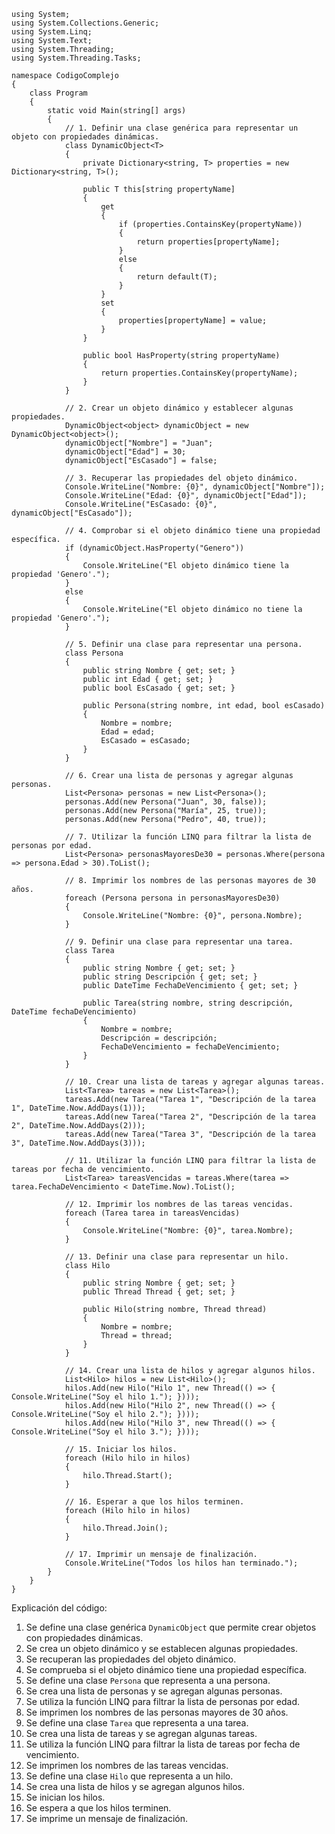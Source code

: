 ```
using System;
using System.Collections.Generic;
using System.Linq;
using System.Text;
using System.Threading;
using System.Threading.Tasks;

namespace CodigoComplejo
{
    class Program
    {
        static void Main(string[] args)
        {
            // 1. Definir una clase genérica para representar un objeto con propiedades dinámicas.
            class DynamicObject<T>
            {
                private Dictionary<string, T> properties = new Dictionary<string, T>();

                public T this[string propertyName]
                {
                    get
                    {
                        if (properties.ContainsKey(propertyName))
                        {
                            return properties[propertyName];
                        }
                        else
                        {
                            return default(T);
                        }
                    }
                    set
                    {
                        properties[propertyName] = value;
                    }
                }

                public bool HasProperty(string propertyName)
                {
                    return properties.ContainsKey(propertyName);
                }
            }

            // 2. Crear un objeto dinámico y establecer algunas propiedades.
            DynamicObject<object> dynamicObject = new DynamicObject<object>();
            dynamicObject["Nombre"] = "Juan";
            dynamicObject["Edad"] = 30;
            dynamicObject["EsCasado"] = false;

            // 3. Recuperar las propiedades del objeto dinámico.
            Console.WriteLine("Nombre: {0}", dynamicObject["Nombre"]);
            Console.WriteLine("Edad: {0}", dynamicObject["Edad"]);
            Console.WriteLine("EsCasado: {0}", dynamicObject["EsCasado"]);

            // 4. Comprobar si el objeto dinámico tiene una propiedad específica.
            if (dynamicObject.HasProperty("Genero"))
            {
                Console.WriteLine("El objeto dinámico tiene la propiedad 'Genero'.");
            }
            else
            {
                Console.WriteLine("El objeto dinámico no tiene la propiedad 'Genero'.");
            }

            // 5. Definir una clase para representar una persona.
            class Persona
            {
                public string Nombre { get; set; }
                public int Edad { get; set; }
                public bool EsCasado { get; set; }

                public Persona(string nombre, int edad, bool esCasado)
                {
                    Nombre = nombre;
                    Edad = edad;
                    EsCasado = esCasado;
                }
            }

            // 6. Crear una lista de personas y agregar algunas personas.
            List<Persona> personas = new List<Persona>();
            personas.Add(new Persona("Juan", 30, false));
            personas.Add(new Persona("María", 25, true));
            personas.Add(new Persona("Pedro", 40, true));

            // 7. Utilizar la función LINQ para filtrar la lista de personas por edad.
            List<Persona> personasMayoresDe30 = personas.Where(persona => persona.Edad > 30).ToList();

            // 8. Imprimir los nombres de las personas mayores de 30 años.
            foreach (Persona persona in personasMayoresDe30)
            {
                Console.WriteLine("Nombre: {0}", persona.Nombre);
            }

            // 9. Definir una clase para representar una tarea.
            class Tarea
            {
                public string Nombre { get; set; }
                public string Descripción { get; set; }
                public DateTime FechaDeVencimiento { get; set; }

                public Tarea(string nombre, string descripción, DateTime fechaDeVencimiento)
                {
                    Nombre = nombre;
                    Descripción = descripción;
                    FechaDeVencimiento = fechaDeVencimiento;
                }
            }

            // 10. Crear una lista de tareas y agregar algunas tareas.
            List<Tarea> tareas = new List<Tarea>();
            tareas.Add(new Tarea("Tarea 1", "Descripción de la tarea 1", DateTime.Now.AddDays(1)));
            tareas.Add(new Tarea("Tarea 2", "Descripción de la tarea 2", DateTime.Now.AddDays(2)));
            tareas.Add(new Tarea("Tarea 3", "Descripción de la tarea 3", DateTime.Now.AddDays(3)));

            // 11. Utilizar la función LINQ para filtrar la lista de tareas por fecha de vencimiento.
            List<Tarea> tareasVencidas = tareas.Where(tarea => tarea.FechaDeVencimiento < DateTime.Now).ToList();

            // 12. Imprimir los nombres de las tareas vencidas.
            foreach (Tarea tarea in tareasVencidas)
            {
                Console.WriteLine("Nombre: {0}", tarea.Nombre);
            }

            // 13. Definir una clase para representar un hilo.
            class Hilo
            {
                public string Nombre { get; set; }
                public Thread Thread { get; set; }

                public Hilo(string nombre, Thread thread)
                {
                    Nombre = nombre;
                    Thread = thread;
                }
            }

            // 14. Crear una lista de hilos y agregar algunos hilos.
            List<Hilo> hilos = new List<Hilo>();
            hilos.Add(new Hilo("Hilo 1", new Thread(() => { Console.WriteLine("Soy el hilo 1."); })));
            hilos.Add(new Hilo("Hilo 2", new Thread(() => { Console.WriteLine("Soy el hilo 2."); })));
            hilos.Add(new Hilo("Hilo 3", new Thread(() => { Console.WriteLine("Soy el hilo 3."); })));

            // 15. Iniciar los hilos.
            foreach (Hilo hilo in hilos)
            {
                hilo.Thread.Start();
            }

            // 16. Esperar a que los hilos terminen.
            foreach (Hilo hilo in hilos)
            {
                hilo.Thread.Join();
            }

            // 17. Imprimir un mensaje de finalización.
            Console.WriteLine("Todos los hilos han terminado.");
        }
    }
}
```

Explicación del código:

1. Se define una clase genérica `DynamicObject` que permite crear objetos con propiedades dinámicas.
2. Se crea un objeto dinámico y se establecen algunas propiedades.
3. Se recuperan las propiedades del objeto dinámico.
4. Se comprueba si el objeto dinámico tiene una propiedad específica.
5. Se define una clase `Persona` que representa a una persona.
6. Se crea una lista de personas y se agregan algunas personas.
7. Se utiliza la función LINQ para filtrar la lista de personas por edad.
8. Se imprimen los nombres de las personas mayores de 30 años.
9. Se define una clase `Tarea` que representa a una tarea.
10. Se crea una lista de tareas y se agregan algunas tareas.
11. Se utiliza la función LINQ para filtrar la lista de tareas por fecha de vencimiento.
12. Se imprimen los nombres de las tareas vencidas.
13. Se define una clase `Hilo` que representa a un hilo.
14. Se crea una lista de hilos y se agregan algunos hilos.
15. Se inician los hilos.
16. Se espera a que los hilos terminen.
17. Se imprime un mensaje de finalización.